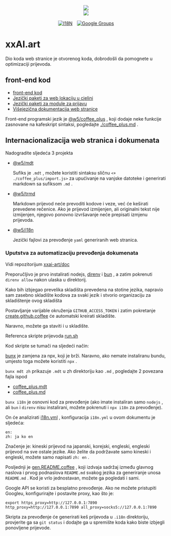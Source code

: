 <p align="center"><a href="https://xxai.art"><img src="https://cdn.jsdelivr.net/gh/xxai-art/doc/logo.svg"/></a><br/><a href="https://xxai.art"><img src="https://cdn.jsdelivr.net/gh/xxai-art/doc/xxai.svg"/></a></p><p align="center"><a href="https://github.com/xxai-art/doc#readme"><img alt="I18N" src="https://cdn.jsdelivr.net/gh/wactax/img/t.svg"/></a>　<a href="https://groups.google.com/u/0/g/xxai-art"><img alt="Google Groups" src="https://cdn.jsdelivr.net/gh/wactax/img/g-groups.svg"/></a></p>

# xxAI.art

Dio koda web stranice je otvorenog koda, dobrodošli da pomognete u optimizaciji prijevoda.

## front-end kod

* [front-end kod](https://github.com/xxai-art/web)
* [Jezički paketi za web lokaciju u cjelini](https://github.com/xxai-art/web/tree/main/i18n)
* [Jezički paketi za module za prijavu](https://github.com/wacpkg/user/tree/main/ui.i18n)
* [Višejezična dokumentacija web stranice](https://github.com/xxai-doc)

Front-end programski jezik je [@w5/coffee_plus](http://npmjs.com/@w5/coffee_plus) , koji dodaje neke funkcije zasnovane na kafeskript sintaksi, pogledajte [./coffee_plus.md](./coffee_plus.md) .

## Internacionalizacija web stranica i dokumenata

Nadogradite sljedeća 3 projekta

* [@w5/mdt](https://www.npmjs.com/package/@w5/mdt)

  Sufiks je `.mdt` , možete koristiti sintaksu sličnu `<+ ./coffee_plus/import.js>` za upućivanje na vanjske datoteke i generirati markdown sa sufiksom `.md` .

* [@w5/trmd](https://www.npmjs.com/package/@w5/trmd)

  Markdown prijevod neće prevoditi kodove i veze, već će keširati prevedene rečenice. Ako je prijevod izmijenjen, ali originalni tekst nije izmijenjen, njegovo ponovno izvršavanje neće prepisati izmjenu prijevoda.

* [@w5/i18n](https://www.npmjs.com/package/@w5/i18n)

  Jezički fajlovi za prevođenje `yaml` generiranih web stranica.

### Uputstva za automatizaciju prevođenja dokumenata

Vidi repozitorijum [xxai-art/doc](https://github.com/xxai-art/doc)

Preporučljivo je prvo instalirati nodejs, [direnv](https://direnv.net) i [bun](https://github.com/oven-sh/bun) , a zatim pokrenuti `direnv allow` nakon ulaska u direktorij.

Kako bih izbjegao prevelika skladišta prevedena na stotine jezika, napravio sam zasebno skladište kodova za svaki jezik i stvorio organizaciju za skladištenje ovog skladišta

Postavljanje varijable okruženja `GITHUB_ACCESS_TOKEN` i zatim pokretanje [create.github.coffee](https://github.com/xxai-art/doc/blob/main/create.github.coffee) će automatski kreirati skladište.

Naravno, možete ga staviti i u skladište.

Referenca skripte prijevoda [run.sh](https://github.com/xxai-art/doc/blob/main/run.sh)

Kod skripte se tumači na sljedeći način:

[bunx](https://bun.sh/docs/cli/bunx) je zamjena za npx, koji je brži. Naravno, ako nemate instaliranu bundu, umjesto toga možete koristiti `npx` .

`bunx mdt zh` prikazuje `.mdt` u zh direktoriju kao `.md` , pogledajte 2 povezana fajla ispod

* [coffee_plus.mdt](https://github.com/xxai-doc/zh/blob/main/coffee_plus.mdt)
* [coffee_plus.md](https://github.com/xxai-doc/zh/blob/main/coffee_plus.md)

`bunx i18n` je osnovni kod za prevođenje (ako imate instaliran samo `nodejs` , ali `bun` i `direnv` nisu instalirani, možete pokrenuti i `npx i18n` za prevođenje).

On će analizirati [i18n.yml](https://github.com/xxai-art/doc/blob/main/i18n.yml) , konfiguracija `i18n.yml` u ovom dokumentu je sljedeća:

```
en:
zh: ja ko en
```

Značenje je: kineski prijevod na japanski, korejski, engleski, engleski prijevod na sve ostale jezike. Ako želite da podržavate samo kineski i engleski, možete samo napisati `zh: en` .

Posljednji je [gen.README.coffee](https://github.com/xxai-art/doc/blob/main/gen.README.coffee) , koji izdvaja sadržaj između glavnog naslova i prvog podnaslova `README.md` svakog jezika za generiranje unosa `README.md` . Kod je vrlo jednostavan, možete ga pogledati i sami.

Google API se koristi za besplatno prevođenje. Ako ne možete pristupiti Googleu, konfigurirajte i postavite proxy, kao što je:

```
export https_proxy=http://127.0.0.1:7890 http_proxy=http://127.0.0.1:7890 all_proxy=socks5://127.0.0.1:7890
```

Skripta za prevođenje će generirati keš prijevoda u `.i18n` direktoriju, provjerite ga sa `git status` i dodajte ga u spremište koda kako biste izbjegli ponovljene prijevode.
